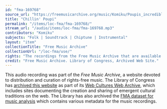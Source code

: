 ```yaml
---
id: "fma-169768"
source_url: "https://freemusicarchive.org/music/Komiku/Poupis_incredible_adventures_/Komiku_-_Poupis_incredible_adventures__-_50_Chillin_Poupi"
title: "Chillin' Poupi"
permalink: "/items/loc-fma/fma-169768/"
stream_url: "/audio/items/loc-fma/fma-169768.mp3"
contributors: "Komiku"
subjects: "Folk | Soundtrack | Chiptune | Instrumental"
layout: "item"
collectionTitle: "Free Music Archive"
collectionUrl: "/loc-fma/use/"
rights: "The recordings from the Free Music Archive that are available on Citizen DJ have a CC0 1.0 Universal License (Public Domain Dedication) which means you can copy, modify, distribute and perform the work, even for commercial purposes, all without asking permission."
credit: "Free Music Archive. Library of Congress, Archived Web Site."
---
```


This audio recording was part of the _Free Music Archive_, a website devoted to distribution and curation of rights-free music. The Library of Congress has [archived this website](https://www.loc.gov/item/lcwaN0026492/) as part of its [Web Cultures Web Archive](https://www.loc.gov/collections/web-cultures-web-archive/about-this-collection/), which includes sites documenting the creation and sharing of emergent cultural traditions on the web. The Library has also archived the [FMA dataset for music analysis](https://catalog.loc.gov/vwebv/search?searchCode=LCCN&searchArg=2018655052&searchType=1&permalink=y) which contains various metadata for the music recordings.